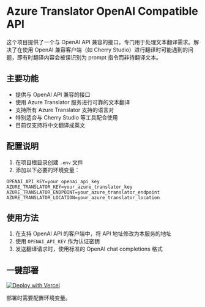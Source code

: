 # Azure Translator OpenAI Compatible API

这个项目提供了一个与 OpenAI API 兼容的接口，专门用于处理文本翻译需求。解决了在使用 OpenAI 兼容客户端（如 Cherry Studio）进行翻译时可能遇到的问题，即有时翻译内容会被误识别为 prompt 指令而非待翻译文本。

## 主要功能

- 提供与 OpenAI API 兼容的接口
- 使用 Azure Translator 服务进行可靠的文本翻译
- 支持所有 Azure Translator 支持的语言对
- 特别适合与 Cherry Studio 等工具配合使用
- 目前仅支持将中文翻译成英文

## 配置说明

1. 在项目根目录创建 `.env` 文件
2. 添加以下必要的环境变量：

```
OPENAI_API_KEY=your_openai_api_key
AZURE_TRANSLATOR_KEY=your_azure_translator_key
AZURE_TRANSLATOR_ENDPOINT=your_azure_translator_endpoint
AZURE_TRANSLATOR_LOCATION=your_azure_translator_location
```

## 使用方法

1. 在支持 OpenAI API 的客户端中，将 API 地址修改为本服务的地址
2. 使用 `OPENAI_API_KEY` 作为认证密钥
3. 发送翻译请求时，使用标准的 OpenAI chat completions 格式

## 一键部署

[![Deploy with Vercel](https://vercel.com/button)](https://vercel.com/new/clone?repository-url=https%3A%2F%2Fgithub.com%2Fwinniesi%2Fazure-translate-to-openai&env=OPENAI_API_KEY,AZURE_TRANSLATOR_KEY,AZURE_TRANSLATOR_ENDPOINT,AZURE_TRANSLATOR_LOCATION)

部署时需要配置环境变量。